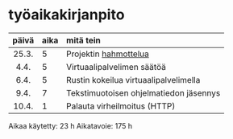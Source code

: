# työaikakirjanpito

| päivä | aika | mitä tein  |
| :----:|:-----| :-----|
| 25.3. | 5    | Projektin [hahmottelua](hahmotelma.md) |
| 4.4.  | 5    | Virtuaalipalvelimen säätöä |
| 6.4.  | 5    | Rustin kokeilua virtuaalipalvelimella  |
| 9.4.  | 7    | Tekstimuotoisen ohjelmatiedon jäsennys |
| 10.4. | 1    | Palauta virheilmoitus (HTTP) |

Aikaa käytetty: 23 h
Aikatavoie: 175 h